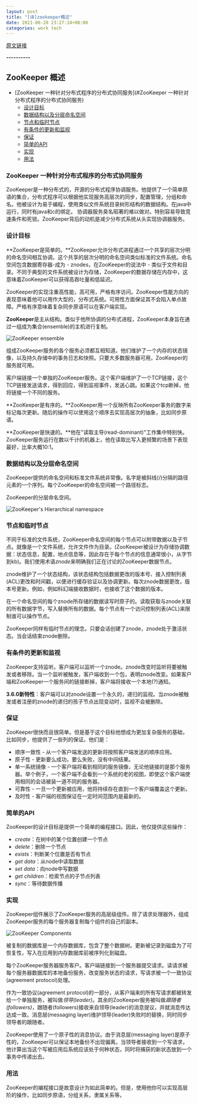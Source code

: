 ```yaml
---
layout: post
title: "[译]zookeeper概述"
date: 2021-06-28 23:27:24+08:00
categories: work tech
---
```

[原文链接](https://zookeeper.apache.org/doc/r3.7.0/zookeeperOver.html)

**----------**

## ZooKeeper 概述

* [ZooKeeper 一种针对分布式程序的分布式协同服务](#ZooKeeper 一种针对分布式程序的分布式协同服务) 
   * [设计目标](#设计目标)
   * [数据结构以及分层命名空间](#数据结构以及分层命名空间)
   * [节点和临时节点](#节点和临时节点)
   * [有条件的更新和监视](#有条件的更新和监视)
   * [保证](#保证)
   * [简单的API](#简单的API)
   * [实现](#实现)
   * [用法](#用法)

### ZooKeeper 一种针对分布式程序的分布式协同服务 

ZooKeeper是一种分布式的，开源的分布式程序协调服务。他提供了一个简单原语的集合，分布式程序可以根据他实现服务高层次的同步，配置管理，分组和命名。他被设计为易于编程，使用类似文件系统目录树形结构的数据结构。在java中运行，同时有java和c的绑定。 协调器服务臭名昭著的难以做对。特别容易导致竞速条件和死锁。ZooKeeper背后的动机是减少分布式系统从头实现协调器服务。

### 设计目标

**ZooKeeper是简单的。**ZooKeeper允许分布式进程通过一个共享的层次分明的命名空间相互协调，这个共享的层次分明的命名空间类似标准的文件系统。命名空间包含数据寄存器-成为 - znodes，在ZooKeeper的说法中 - 类似于文件和目录。不同于典型的文件系统被设计为存储，ZooKeeper的数据存储在内存中，这意味着ZooKeeper可以获得高吞吐量和低延迟。

ZooKeeper的实现注重高性能，高可用，严格有序访问。ZooKeeper性能方向的表现意味着他可以用作大型的，分布式系统。可用性方面保证其不会陷入单点故障。严格有序意味着复杂同步原语可以在客户端实现。

**ZooKeeper**是主从结构。类似于他所协调的分布式进程，ZooKeeper本身旨在通过一组成为集合(ensemble)的主机进行复制。

![ZooKeeper ensemble](https://zookeeper.apache.org/doc/r3.7.0/images/zkservice.jpg)

组成ZooKeeper服务的各个服务必须都互相知道。他们维护了一个内存的状态镜像，以及持久存储中的事务日志和快照。只要大多数服务器可用，ZooKeeper的服务就可用。

客户端链接一个单独的ZooKeeper服务。这个客户端维护了一个TCP链接，这个TCP链接发送请求，得到回应，得到监视事件，发送心跳。如果这个tcp断掉，他将链接一个不同的服务。

**ZooKeeper是有序的。**ZooKeeper用一个反映所有ZooKeeper事务的数字来标记每次更新。随后的操作可以使用这个顺序去实现高层次的抽象，比如同步原语。

**ZooKeeper是快速的。**他在"读取主导(read-dominant)"工作集中特别快。ZooKeeper服务运行在数以千计的机器上，他在读取比写入更频繁的场景下表现最好，比率大概10:1。


### 数据结构以及分层命名空间

ZooKeeper提供的命名空间和标准文件系统非常像。名字是被斜线(/)分隔的路径元素的一个序列。每个ZooKeeper的命名空间被一个路径标志。

ZooKeeper的分层命名空间。

![ZooKeeper's Hierarchical namespace](https://zookeeper.apache.org/doc/r3.7.0/images/zknamespace.jpg)

### 节点和临时节点

不同于标准的文件系统，ZooKeeper命名空间的每个节点可以附带数据以及子节点。就像是一个文件系统，允许文件作为目录。(ZooKeeper被设计为存储协调数据：状态信息，配置，地点信息等，因此存在于每个节点的信息通常很小，从字节到kb)。我们使用术语*znode*来明确我们正在讨论的ZooKeeper数据节点。

znode维护了一个状态结构，该状态结构包括数据更改的版本号、接入控制列表(ACL)更改和时间戳，以便进行缓存验证以及协调更新。每次znode数据更改，版本号更新。例如，例如科幻端接收数据时，也接收了这个数据的版本。

在一个命名空间的每个znode所存储的数据读写时原子的。读取获取与znode关联的所有数据字节，写入替换所有的数据。每个节点有一个访问控制列表(ACL)来限制谁可以操作节点。

ZooKeeper同样有临时节点的理念。只要会话创建了znode，znode处于激活状态。当会话结束znode删除。

### 有条件的更新和监视

ZooKeeper支持监听。客户端可以监听一个znode。znode改变时监听将要被触发或者移除。当一个监听被触发，客户端收到一个包，表明znode改变。如果客户端和ZooKeeper一个服务间的链接断掉，客户端将接收一个本地(?)通知。

**3.6.0新特性**：客户端可以对znode设置一个永久的，递归的监视。当znode被触发或者注册的znode的递归的孩子节点出现变动时，监视不会被删除。

### 保证

ZooKeeper很快而且很简单。但是基于这个目标他想成为更加复杂服务的基础，比如同步，他提供了一些列的保证。他们是：

* 顺序一致性 - 从一个客户端发送的更新将按照客户端发送的顺序应用。
* 原子性 - 更新要么成功，要么失败，没有中间结果。
* 单一系统镜像 - 一个客户端将看到相同的服务镜像，无论他链接的是那个服务器。举个例子，一个客户端不会看到一个系统的老的视图，即使这个客户端使用相同的会话被装一道不同的服务器。
* 可靠性 - 一旦一个更新被应用，他将持续存在直到一个客户端覆盖这个更新。
* 及时性 - 客户端的视图保证在一定时间范围内是最新的。

### 简单的API

ZooKeeper的设计目标是提供一个简单的编程接口。因此，他仅提供这些操作：

* *create*：在树中的某个位置创建一个节点
* *delete*：删除一个节点
* *exists*：判断某个位置是否有节点
* *get data*：从node中读取数据
* *set data*：向node中写数据
* *get children*：检索节点的子节点列表
* *sync*：等待数据传播

### 实现

ZooKeeper组件展示了ZooKeeper服务的高层级组件。除了请求处理器外，组成ZooKeeper服务的每个服务器复制每个组件的自己的副本。

![ZooKeeper Components](https://zookeeper.apache.org/doc/r3.7.0/images/zkcomponents.jpg)

被复制的数据库是一个内存数据库，包含了整个数据树。更新被记录到磁盘为了可恢复性，写入在应用到内存数据库前被序列化到磁盘。

每个ZooKeeper服务器服务客户。客户端链接到一个服务器提交请求。读请求被每个服务器数据库的本地备份服务，改变服务状态的请求，写请求被一个一致协议(agreement protocol)处理。

作为一致协议(agreement protocol)的一部分，从客户端来的所有写请求都被转发给一个单独服务，被叫做*领导(leader)*。其余的ZooKeeper服务被叫做*跟随者(followers)*，跟随者(followers)接收来自领导(leader)的消息提议，并就消息传达达成一致。消息层(messaging layer)维护领导(leader)失败时的替换，同时同步领导者的跟随者。

ZooKeeper使用了一个原子性的消息协议。由于消息层(messaging layer)是原子性的，ZooKeeper可以保证本地备份不出现偏离。当领导者接收到一个写请求，他计算出当这个写被应用后系统应该处于何种状态，同时将捕获的新状态放到一个事务中传递出去。

### 用法

ZooKeeper的编程接口是故意设计为如此简单的。但是，使用他你可以实现高层阶的操作，比如同步原语，分组关系，隶属关系等。
